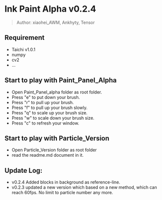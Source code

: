 # Ink Paint Alpha v0.2.4

> Author: xiaohei_AWM, Ankhyty, Tensor

## Requirement
- Taichi v1.0.1
- numpy
- cv2
- ...

## Start to play with Paint_Panel_Alpha
- Open Paint_Panel_alpha folder as root folder.
- Press "e" to put down your brush.
- Press "r" to pull up your brush.
- Press "f" to pull up your brush slowly.
- Press "q" to scale up your brush size.
- Press "w" to scale down your brush size.
- Press "c" to refresh your window.
  
## Start to play with Particle_Version
- Open Particle_Version folder as root folder
- read the readme.md document in it.

## Update Log:
- v0.2.4 Added blocks in background as reference-line.
- v0.2.3 updated a new version which based on a new method, which can reach 60fps. No limit to particle number any more.
